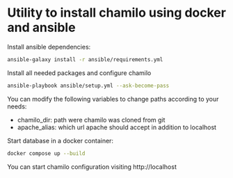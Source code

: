 # Utility to install chamilo using docker and ansible

Install ansible dependencies:

```bash
ansible-galaxy install -r ansible/requirements.yml
```

Install all needed packages and configure chamilo

```bash 
ansible-playbook ansible/setup.yml --ask-become-pass
```

You can modify the following variables to change paths according to your needs:
* chamilo_dir: path were chamilo was cloned from git
* apache_alias: which url apache should accept in addition to localhost

Start database in a docker container: 

```bash 
docker compose up --build
```


You can start chamilo configuration visiting http://localhost